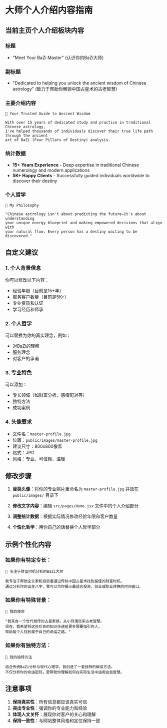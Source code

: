 # 大师个人介绍内容指南

## 当前主页个人介绍板块内容

### 标题
- "Meet Your BaZi Master" (认识你的BaZi大师)

### 副标题
- "Dedicated to helping you unlock the ancient wisdom of Chinese astrology" (致力于帮助你解锁中国占星术的古老智慧)

### 主要介绍内容
```
🔮 Your Trusted Guide to Ancient Wisdom

With over 15 years of dedicated study and practice in traditional Chinese astrology, 
I've helped thousands of individuals discover their true life path through the ancient 
art of BaZi (Four Pillars of Destiny) analysis.
```

### 统计数据
- **15+ Years Experience** - Deep expertise in traditional Chinese numerology and modern applications
- **5K+ Happy Clients** - Successfully guided individuals worldwide to discover their destiny

### 个人哲学
```
🌙 My Philosophy

"Chinese astrology isn't about predicting the future—it's about understanding 
your unique energy blueprint and making empowered decisions that align with 
your natural flow. Every person has a destiny waiting to be discovered."
```

## 自定义建议

### 1. 个人背景信息
你可以修改以下内容：
- 经验年限（目前是15+年）
- 服务客户数量（目前是5K+）
- 专业资质和认证
- 学习经历和师承

### 2. 个人哲学
可以替换为你的真实理念，例如：
- 对BaZi的理解
- 服务理念
- 对客户的承诺

### 3. 专业特色
可以添加：
- 专长领域（如财富分析、感情配对等）
- 独特方法
- 成功案例

### 4. 头像要求
- 文件名：`master-profile.jpg`
- 位置：`public/images/master-profile.jpg`
- 建议尺寸：800x800像素
- 格式：JPG
- 风格：专业、可信赖、温暖

## 修改步骤

1. **替换头像**：将你的专业照片重命名为 `master-profile.jpg` 并放在 `public/images/` 目录下

2. **修改文字内容**：编辑 `src/pages/Home.jsx` 文件中的个人介绍部分

3. **调整统计数据**：根据实际情况修改经验年限和客户数量

4. **个性化哲学**：用你自己的话替换个人哲学部分

## 示例个性化内容

### 如果你有特定专长：
```
🔮 专注于财富时机分析的BaZi大师

我专注于帮助企业家和投资者通过传统中国占星术找到最佳的财富时机。
通过分析你的出生八字，我可以为你揭示最适合投资、创业或职业转换的时间窗口。
```

### 如果你有特殊背景：
```
🌙 我的使命

"我来自一个世代相传的占星家族，从小耳濡目染古老智慧。
现在，我希望将这些珍贵的知识传递给更多需要指引的人，
帮助每个人找到属于自己的命运之路。"
```

### 如果你有独特方法：
```
💫 我的独特方法

结合传统BaZi分析与现代心理学，我创造了一套独特的解读方法。
不仅分析你的命运密码，更帮助你理解如何在实际生活中运用这些智慧。
```

## 注意事项

1. **保持真实性**：所有信息都应该真实可信
2. **突出专业性**：强调你的专业能力和经验
3. **体现人文关怀**：展现你对客户的关心和理解
4. **保持一致性**：与网站整体风格和定位保持一致
